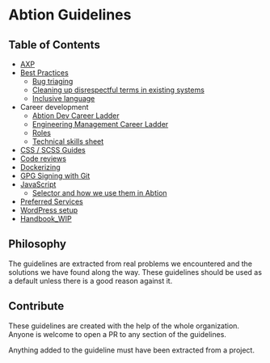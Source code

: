 # Abtion Guidelines
## Table of Contents
- [AXP](./axp/)
- [Best Practices](./best-practices/)
  - [Bug triaging](./best-practices/bug-triaging.md)
  - [Cleaning up disrespectful terms in existing systems](./best-practices/terms.md)
  - [Inclusive language](./best-practices/inclusive-language.md)
- Career development
  - [Abtion Dev Career Ladder](./career/ladder.md)
  - [Engineering Management Career Ladder](./career/em-ladder.md)
  - [Roles](./career/roles.md)
  - [Technical skills sheet](./career/technical-skills-sheet.md)
- [CSS / SCSS Guides](./CSS%20/%20SCSS/)
- [Code reviews](./code-reviews/)
- [Dockerizing](./docker/)
- [GPG Signing with Git](./gpg-signing/)
- [JavaScript](./javascript/)
  - [Selector and how we use them in Abtion](./javascript/selectors.md)
- [Preferred Services](./services/)
- [WordPress setup](./wordpress/)
- [Handbook_WIP](./handbook/)

## Philosophy

The guidelines are extracted from real problems we encountered and the solutions we have found along the way. These guidelines should be used as a default unless there is a good reason against it.

## Contribute

These guidelines are created with the help of the whole organization. Anyone is welcome to open a PR to any section of the guidelines.

Anything added to the guideline must have been extracted from a project.
